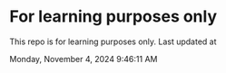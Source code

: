 # For learning purposes only
This repo is for learning purposes only.
Last updated at

Monday, November 4, 2024 9:46:11 AM

